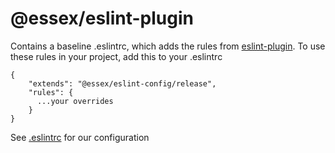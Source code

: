 # @essex/eslint-plugin

Contains a baseline .eslintrc, which adds the rules from [eslint-plugin](eslint-plugin). To use these rules in your project, add this to your .eslintrc

```
{
    "extends": "@essex/eslint-config/release",
    "rules": {
      ...your overrides
    }
}
```

See [.eslintrc](.eslintrc) for our configuration
